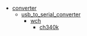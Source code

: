 * [converter](converter)
  * [usb_to_serial_converter](/converter/usb_to_serial_converter)
    * [wch](converter/usb_to_serial_converter/wch)
      * [ch340k](converter/usb_to_serial_converter/wch/ch340k)
